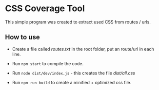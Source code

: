 # CSS Coverage Tool

This simple program was created to extract used CSS from routes / urls.

## How to use

* Create a file called *routes.txt* in the root folder, put an route/url in each line. 

* Run `npm start` to compile the code.

* Run `node dist/dev/index.js` - this creates the file *dist/all.css*

* Run `npm run build` to create a minified + optimized css file.